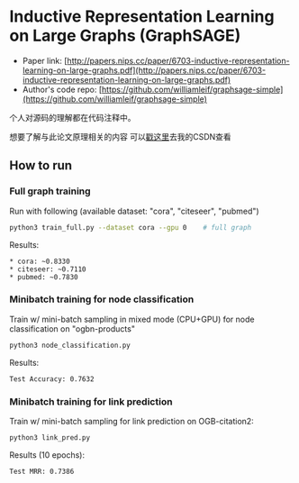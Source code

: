 Inductive Representation Learning on Large Graphs (GraphSAGE)
============


- Paper link: [http://papers.nips.cc/paper/6703-inductive-representation-learning-on-large-graphs.pdf](http://papers.nips.cc/paper/6703-inductive-representation-learning-on-large-graphs.pdf)
- Author's code repo: [https://github.com/williamleif/graphsage-simple](https://github.com/williamleif/graphsage-simple)


个人对源码的理解都在代码注释中。

想要了解与此论文原理相关的内容
可以[戳这里](https://editor.csdn.net/md/?articleId=132148330)去我的CSDN查看



How to run
-------

### Full graph training

Run with following (available dataset: "cora", "citeseer", "pubmed")
```bash
python3 train_full.py --dataset cora --gpu 0    # full graph
```

Results:
```
* cora: ~0.8330
* citeseer: ~0.7110
* pubmed: ~0.7830
```

### Minibatch training for node classification

Train w/ mini-batch sampling in mixed mode (CPU+GPU) for node classification on "ogbn-products"

```bash
python3 node_classification.py
```

Results:
```
Test Accuracy: 0.7632
```


### Minibatch training for link prediction

Train w/ mini-batch sampling for link prediction on OGB-citation2:

```bash
python3 link_pred.py
```

Results (10 epochs):
```
Test MRR: 0.7386
```
